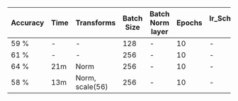 | Accuracy | Time | Transforms | Batch Size | Batch Norm layer | Epochs | lr_Scheduling(Max lr) | Weight decay | Gradient clipping | Optimizer |
|----------|------|------------|------------|------------------|--------|-----------------------|--------------|-------------------|-----------|
|  59 %  | -  | - |  128 |  - |  10 |  - | -  | -  | Adam  |
|  61 % | -  | - |  256 |  - |  10 |  - | -  | -  | Adam  |  
|  64 % | 21m  | Norm |  256 |  - |  10 |  - | -  | -  | Adam  |  
|  58 % | 13m  | Norm, scale(56) |  256 |  - |  10 |  - | -  | -  | Adam  | 